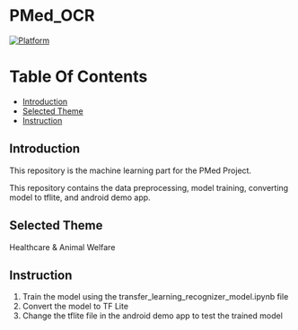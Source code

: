 # PMed_OCR
[![Platform](https://img.shields.io/badge/platform-Jupyter%20Notebook-orange.svg)](#)

# Table Of Contents
- [Introduction](#introduction)
- [Selected Theme](#selected-theme)
- [Instruction](#instruction)

## Introduction
This repository is the machine learning part for the PMed Project. <br />

This repository contains the data preprocessing, model training, converting model to tflite, and android demo app.

## Selected Theme

Healthcare & Animal Welfare

## Instruction

1. Train the model using the transfer_learning_recognizer_model.ipynb file
2. Convert the model to TF Lite
3. Change the tflite file in the android demo app to test the trained model
